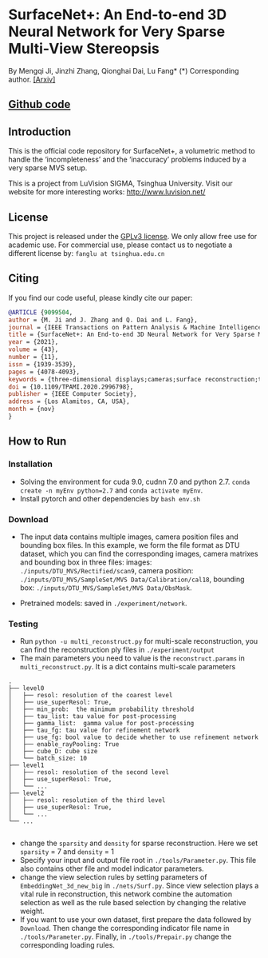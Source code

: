 # SurfaceNet+: An End-to-end 3D Neural Network for Very Sparse Multi-View Stereopsis

By Mengqi Ji, Jinzhi Zhang, Qionghai Dai, Lu Fang* (\*) Corresponding author.
[[Arxiv]](https://arxiv.org/pdf/2005.12690.pdf)

<!-- 
<div align="center">
<img src="assets/images/teaser.png" width="100%" />
</div>
<br> -->


## [Github code](https://github.com/THU-luvision/SurfaceNetPlus)


## Introduction
This is the official code repository for SurfaceNet+, a volumetric method to handle the ‘incompleteness’ and the ‘inaccuracy’ problems induced by a very sparse MVS setup.

This is a project from LuVision SIGMA, Tsinghua University. Visit our website for more interesting works: http://www.luvision.net/

## License
This project is released under the [GPLv3 license](LICENSE). We only allow free use for academic use. For commercial use, please contact us to negotiate a different license by: `fanglu at tsinghua.edu.cn`

## Citing

If you find our code useful, please kindly cite our paper:

```bibtex
@ARTICLE {9099504,
author = {M. Ji and J. Zhang and Q. Dai and L. Fang},
journal = {IEEE Transactions on Pattern Analysis & Machine Intelligence},
title = {SurfaceNet+: An End-to-end 3D Neural Network for Very Sparse Multi-View Stereopsis},
year = {2021},
volume = {43},
number = {11},
issn = {1939-3539},
pages = {4078-4093},
keywords = {three-dimensional displays;cameras;surface reconstruction;two dimensional displays;solid modeling;geometry;image reconstruction},
doi = {10.1109/TPAMI.2020.2996798},
publisher = {IEEE Computer Society},
address = {Los Alamitos, CA, USA},
month = {nov}
}
```

## How to Run

### Installation

* Solving the environment for cuda 9.0, cudnn 7.0 and python 2.7. ``conda create -n myEnv python=2.7`` and ``conda activate myEnv``.
* Install pytorch and other dependencies by ``bash env.sh``

### Download
* The input data contains multiple images, camera position files and bounding box files. In this example, we form the file format as DTU dataset, which you can find the corresponding images, camera matrixes and bounding box in three files: 
images: ``./inputs/DTU_MVS/Rectified/scan9``, 
camera position: ``./inputs/DTU_MVS/SampleSet/MVS Data/Calibration/cal18``,
bounding box: ``./inputs/DTU_MVS/SampleSet/MVS Data/ObsMask``.

* Pretrained models: saved in ``./experiment/network``.



### Testing
* Run ``python -u multi_reconstruct.py`` for multi-scale reconstruction, you can find the reconstruction ply files in ``./experiment/output``
* The main parameters you need to value is the ``reconstruct.params`` in ``multi_reconstruct.py``. It is a dict contains multi-scale parameters

```
.                          
├── level0                 
│   ├── resol: resolution of the coarest level       
│   ├── use_superResol: True,      
│   ├── min_prob:  the minimum probability threshold      
│   ├── tau_list: tau value for post-processing              
│   ├── gamma_list:  gamma value for post-processing 
│   ├── tau_fg: tau value for refinement network   
│   ├── use_fg: bool value to decide whether to use refinement network
│   ├── enable_rayPooling: True 
│   ├── cube_D: cube size
│   └── batch_size: 10  
├── level1                 
│   ├── resol: resolution of the second level       
│   ├── use_superResol: True,      
│   └── ...
├── level2                 
│   ├── resol: resolution of the third level       
│   ├── use_superResol: True,      
│   └── ...  
└── ...            
             
```
* change the ``sparsity`` and ``density`` for sparse reconstruction. Here we set ``sparsity`` = 7 and ``density`` = 1
* Specify your input and output file root in ``./tools/Parameter.py``. This file also contains other file and model indicator parameters. 
* change the view selection rules by setting parameters of ``EmbeddingNet_3d_new_big`` in ``./nets/Surf.py``. Since view selection plays a vital rule in reconstruction, this network combine the automation selection as well as the rule based selection by changing the relative weight. 
* If you want to use your own dataset, first prepare the data followed by ``Download``. Then change the corresponding indicator file name in ``./tools/Parameter.py``. Finally, in ``./tools/Prepair.py`` change the corresponding loading rules.


